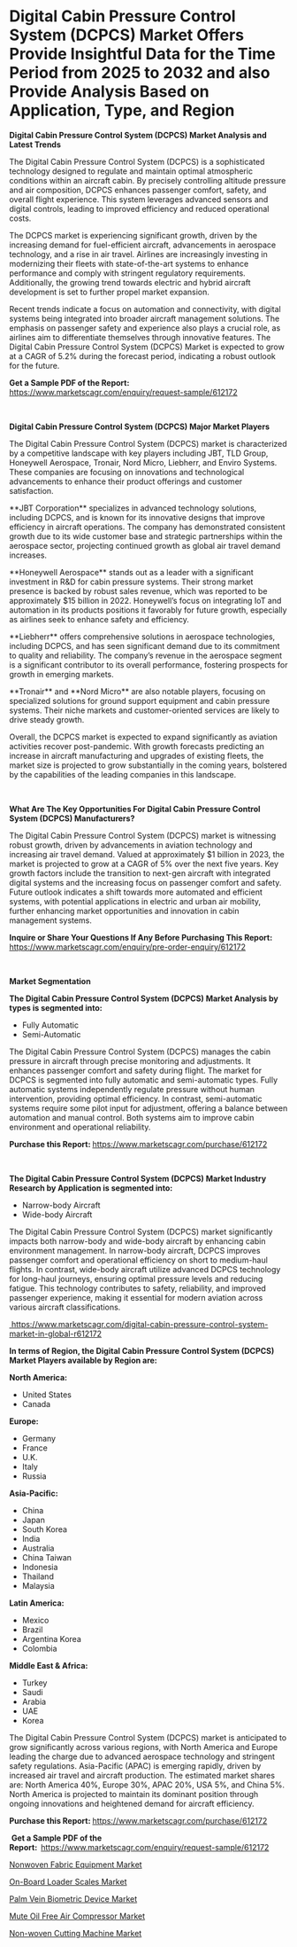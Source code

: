 <p><h1>Digital Cabin Pressure Control System (DCPCS) Market Offers Provide Insightful Data for the Time Period from 2025 to 2032 and also Provide Analysis Based on Application, Type, and Region</h1></p><p><strong>Digital Cabin Pressure Control System (DCPCS) Market Analysis and Latest Trends</strong></p>
<p><p>The Digital Cabin Pressure Control System (DCPCS) is a sophisticated technology designed to regulate and maintain optimal atmospheric conditions within an aircraft cabin. By precisely controlling altitude pressure and air composition, DCPCS enhances passenger comfort, safety, and overall flight experience. This system leverages advanced sensors and digital controls, leading to improved efficiency and reduced operational costs.</p><p>The DCPCS market is experiencing significant growth, driven by the increasing demand for fuel-efficient aircraft, advancements in aerospace technology, and a rise in air travel. Airlines are increasingly investing in modernizing their fleets with state-of-the-art systems to enhance performance and comply with stringent regulatory requirements. Additionally, the growing trend towards electric and hybrid aircraft development is set to further propel market expansion.</p><p>Recent trends indicate a focus on automation and connectivity, with digital systems being integrated into broader aircraft management solutions. The emphasis on passenger safety and experience also plays a crucial role, as airlines aim to differentiate themselves through innovative features. The Digital Cabin Pressure Control System (DCPCS) Market is expected to grow at a CAGR of 5.2% during the forecast period, indicating a robust outlook for the future.</p></p>
<p><strong>Get a Sample PDF of the Report:&nbsp;</strong> <a href="https://www.marketscagr.com/enquiry/request-sample/612172?utm_campaign=1948&utm_medium=2&utm_source=Github&utm_content=ia&utm_term=11042025&utm_id=digital-cabin-pressure-control-system-dcpcs">https://www.marketscagr.com/enquiry/request-sample/612172</a></p>
<p>&nbsp;</p>
<p><strong>Digital Cabin Pressure Control System (DCPCS) Major Market Players</strong></p>
<p><p>The Digital Cabin Pressure Control System (DCPCS) market is characterized by a competitive landscape with key players including JBT, TLD Group, Honeywell Aerospace, Tronair, Nord Micro, Liebherr, and Enviro Systems. These companies are focusing on innovations and technological advancements to enhance their product offerings and customer satisfaction.</p><p>**JBT Corporation** specializes in advanced technology solutions, including DCPCS, and is known for its innovative designs that improve efficiency in aircraft operations. The company has demonstrated consistent growth due to its wide customer base and strategic partnerships within the aerospace sector, projecting continued growth as global air travel demand increases.</p><p>**Honeywell Aerospace** stands out as a leader with a significant investment in R&D for cabin pressure systems. Their strong market presence is backed by robust sales revenue, which was reported to be approximately $15 billion in 2022. Honeywell’s focus on integrating IoT and automation in its products positions it favorably for future growth, especially as airlines seek to enhance safety and efficiency.</p><p>**Liebherr** offers comprehensive solutions in aerospace technologies, including DCPCS, and has seen significant demand due to its commitment to quality and reliability. The company’s revenue in the aerospace segment is a significant contributor to its overall performance, fostering prospects for growth in emerging markets.</p><p>**Tronair** and **Nord Micro** are also notable players, focusing on specialized solutions for ground support equipment and cabin pressure systems. Their niche markets and customer-oriented services are likely to drive steady growth.</p><p>Overall, the DCPCS market is expected to expand significantly as aviation activities recover post-pandemic. With growth forecasts predicting an increase in aircraft manufacturing and upgrades of existing fleets, the market size is projected to grow substantially in the coming years, bolstered by the capabilities of the leading companies in this landscape.</p></p>
<p>&nbsp;</p>
<p><strong>What Are The Key Opportunities For Digital Cabin Pressure Control System (DCPCS) Manufacturers?</strong></p>
<p><p>The Digital Cabin Pressure Control System (DCPCS) market is witnessing robust growth, driven by advancements in aviation technology and increasing air travel demand. Valued at approximately $1 billion in 2023, the market is projected to grow at a CAGR of 5% over the next five years. Key growth factors include the transition to next-gen aircraft with integrated digital systems and the increasing focus on passenger comfort and safety. Future outlook indicates a shift towards more automated and efficient systems, with potential applications in electric and urban air mobility, further enhancing market opportunities and innovation in cabin management systems.</p></p>
<p><strong>Inquire or Share Your Questions If Any Before Purchasing This Report:</strong> <a href="https://www.marketscagr.com/enquiry/pre-order-enquiry/612172?utm_campaign=1948&utm_medium=2&utm_source=Github&utm_content=ia&utm_term=11042025&utm_id=digital-cabin-pressure-control-system-dcpcs">https://www.marketscagr.com/enquiry/pre-order-enquiry/612172</a></p>
<p>&nbsp;</p>
<p><strong>Market Segmentation</strong></p>
<p><strong>The Digital Cabin Pressure Control System (DCPCS) Market Analysis by types is segmented into:</strong></p>
<p><ul><li>Fully Automatic</li><li>Semi-Automatic</li></ul></p>
<p><p>The Digital Cabin Pressure Control System (DCPCS) manages the cabin pressure in aircraft through precise monitoring and adjustments. It enhances passenger comfort and safety during flight. The market for DCPCS is segmented into fully automatic and semi-automatic types. Fully automatic systems independently regulate pressure without human intervention, providing optimal efficiency. In contrast, semi-automatic systems require some pilot input for adjustment, offering a balance between automation and manual control. Both systems aim to improve cabin environment and operational reliability.</p></p>
<p><strong>Purchase this Report:&nbsp;</strong><a href="https://www.marketscagr.com/purchase/612172?utm_campaign=1948&utm_medium=2&utm_source=Github&utm_content=ia&utm_term=11042025&utm_id=digital-cabin-pressure-control-system-dcpcs">https://www.marketscagr.com/purchase/612172</a></p>
<p>&nbsp;</p>
<p><strong>The Digital Cabin Pressure Control System (DCPCS) Market Industry Research by Application is segmented into:</strong></p>
<p><ul><li>Narrow-body Aircraft</li><li>Wide-body Aircraft</li></ul></p>
<p><p>The Digital Cabin Pressure Control System (DCPCS) market significantly impacts both narrow-body and wide-body aircraft by enhancing cabin environment management. In narrow-body aircraft, DCPCS improves passenger comfort and operational efficiency on short to medium-haul flights. In contrast, wide-body aircraft utilize advanced DCPCS technology for long-haul journeys, ensuring optimal pressure levels and reducing fatigue. This technology contributes to safety, reliability, and improved passenger experience, making it essential for modern aviation across various aircraft classifications.</p></p>
<p><a href="https://www.marketscagr.com/digital-cabin-pressure-control-system-market-in-global-r612172?utm_campaign=1948&utm_medium=2&utm_source=Github&utm_content=ia&utm_term=11042025&utm_id=digital-cabin-pressure-control-system-dcpcs">&nbsp;https://www.marketscagr.com/digital-cabin-pressure-control-system-market-in-global-r612172</a></p>
<p><strong>In terms of Region, the Digital Cabin Pressure Control System (DCPCS) Market Players available by Region are:</strong></p>
<p>
    <p> <strong> North America: </strong>
        <ul>
            <li>United States</li>
            <li>Canada</li>
        </ul>
        </p> 
    <p> <strong> Europe: </strong>
        <ul>
            <li>Germany</li>
            <li>France</li>
            <li>U.K.</li>
            <li>Italy</li>
            <li>Russia</li>
        </ul>
        </p> 
    <p> <strong> Asia-Pacific: </strong>
        <ul>
            <li>China</li>
            <li>Japan</li>
            <li>South Korea</li>
            <li>India</li>
            <li>Australia</li>
            <li>China Taiwan</li>
            <li>Indonesia</li>
            <li>Thailand</li>
            <li>Malaysia</li>
        </ul>
        </p> 
    <p> <strong> Latin America: </strong>
        <ul>
            <li>Mexico</li>
            <li>Brazil</li>
            <li>Argentina Korea</li>
            <li>Colombia</li>
        </ul>
        </p> 
    <p> <strong> Middle East & Africa: </strong>
        <ul>
            <li>Turkey</li>
            <li>Saudi</li>
            <li>Arabia</li>
            <li>UAE</li>
            <li>Korea</li>
        </ul>
    </p>
    </p>
<p><p>The Digital Cabin Pressure Control System (DCPCS) market is anticipated to grow significantly across various regions, with North America and Europe leading the charge due to advanced aerospace technology and stringent safety regulations. Asia-Pacific (APAC) is emerging rapidly, driven by increased air travel and aircraft production. The estimated market shares are: North America 40%, Europe 30%, APAC 20%, USA 5%, and China 5%. North America is projected to maintain its dominant position through ongoing innovations and heightened demand for aircraft efficiency.</p></p>
<p><strong>Purchase this Report: </strong><a href="https://www.marketscagr.com/purchase/612172?utm_campaign=1948&utm_medium=2&utm_source=Github&utm_content=ia&utm_term=11042025&utm_id=digital-cabin-pressure-control-system-dcpcs">https://www.marketscagr.com/purchase/612172</a></p>
<p>&nbsp;<strong>Get a Sample PDF of the Report:&nbsp;&nbsp;</strong><a href="https://www.marketscagr.com/enquiry/request-sample/612172?utm_campaign=1948&utm_medium=2&utm_source=Github&utm_content=ia&utm_term=11042025&utm_id=digital-cabin-pressure-control-system-dcpcs">https://www.marketscagr.com/enquiry/request-sample/612172</a></p>
<p><strong></strong></p>
<p><p><a href="https://github.com/cobinaydin13/Market-Research-Report-List-1/blob/main/nonwoven-fabric-equipment-market.md?utm_campaign=1948&utm_medium=2&utm_source=Github&utm_content=ia&utm_term=11042025&utm_id=digital-cabin-pressure-control-system-dcpcs">Nonwoven Fabric Equipment Market</a></p><p><a href="https://github.com/mehakmiamid1/Market-Research-Report-List-1/blob/main/on-board-loader-scales-market.md?utm_campaign=1948&utm_medium=2&utm_source=Github&utm_content=ia&utm_term=11042025&utm_id=digital-cabin-pressure-control-system-dcpcs">On-Board Loader Scales Market</a></p><p><a href="https://github.com/cachaskluwe/Market-Research-Report-List-1/blob/main/palm-vein-biometric-device-market.md?utm_campaign=1948&utm_medium=2&utm_source=Github&utm_content=ia&utm_term=11042025&utm_id=digital-cabin-pressure-control-system-dcpcs">Palm Vein Biometric Device Market</a></p><p><a href="https://github.com/guleealhani/Market-Research-Report-List-1/blob/main/mute-oil-free-air-compressor-market.md?utm_campaign=1948&utm_medium=2&utm_source=Github&utm_content=ia&utm_term=11042025&utm_id=digital-cabin-pressure-control-system-dcpcs">Mute Oil Free Air Compressor Market</a></p><p><a href="https://github.com/osamhcombre/Market-Research-Report-List-1/blob/main/non-woven-cutting-machine-market.md?utm_campaign=1948&utm_medium=2&utm_source=Github&utm_content=ia&utm_term=11042025&utm_id=digital-cabin-pressure-control-system-dcpcs">Non-woven Cutting Machine Market</a></p></p>